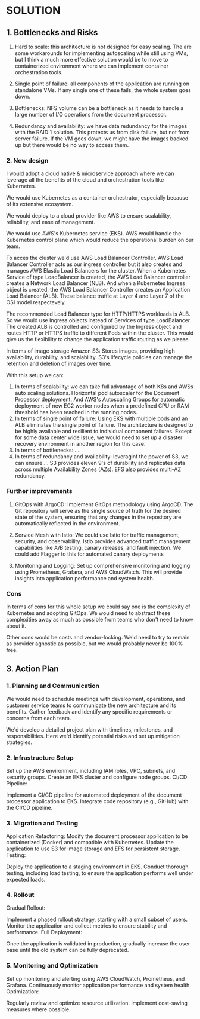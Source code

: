 # SOLUTION

## 1. Bottlenecks and Risks

1. Hard to scale: this architecture is not designed for easy scaling. The are some workarounds for implementing autoscaling while still using VMs, but I think a much more effective solution would be to move to containerized environment where we can implement container orchestration tools.

2. Single point of failure: all components of the application are running on standalone VMs. If any single one of these fails, the whole system goes down.

3. Bottlenecks: NFS volume can be a bottleneck as it needs to handle a large number of I/O operations from the document processor.

4. Redundancy and availability: we have data redundancy for the images with the RAID 1 solution. This protects us from disk failure, but not from server failure. If the VM goes down, we might have the images backed up but there would be no way to access them.

### 2. New design

I would adopt a cloud native & microservice approach where we can leverage all the benefits of the cloud and orchestration tools like Kubernetes.

We would use Kubernetes as a container orchestrator, especially because of its extensive ecosystem.

We would deploy to a cloud provider like AWS to ensure scalability, reliability, and ease of management.

We would use AWS's Kubernetes service (EKS). AWS would handle the Kubernetes control plane which would reduce the operational burden on our team.

To acces the cluster we'd use AWS Load Balancer Controller. AWS Load Balancer Controller acts as our ingress controller but it also creates and manages AWS Elastic Load Balancers for the cluster. When a Kubernetes Service of type LoadBalancer is created, the AWS Load Balancer controller creates a Network Load Balancer (NLB). And when a Kubernetes Ingress object is created, the AWS Load Balancer Controller creates an Application Load Balancer (ALB). These balance traffic at Layer 4 and Layer 7 of the OSI model respectevely.

The recommended Load Balancer type for HTTP/HTTPS workloads is ALB. So we would use Ingress objects instead of Services of type LoadBalancer. The created ALB is controlled and configured by the Ingress object and routes HTTP or HTTPS traffic to different Pods within the cluster. This would give us the flexibility to change the application traffic routing as we please.

In terms of image storage Amazon S3: Stores images, providing high availability, durability, and scalability. S3's lifecycle policies can manage the retention and deletion of images over time.

With this setup we can:
1. In terms of scalability: we can take full advantage of both K8s and AWSs auto scaling solutions. Horizontal pod autoscaler for the Document Processor deployment. And AWS's Autoscaling Groups for automatic deployment of new EC2 worker nodes when a predefined CPU or RAM threshold has been reached in the running nodes.
2. In terms of single point of failure: Using EKS with multiple pods and an ALB eliminates the single point of failure. The architecture is designed to be highly available and resilient to individual component failures. Except for some data center wide issue, we would need to set up a disaster recovery environment in another region for this case.
3. In terms of bottlenecks: ....
4. In terms of redundancy and availability: leveraginf the power of S3, we can ensure.... S3 provides eleven 9's of durability and replicates data across multiple Availability Zones (AZs). EFS also provides multi-AZ redundancy.

### Further improvements

1. GitOps with ArgoCD: Implement GitOps methodology using ArgoCD. The Git repository will serve as the single source of truth for the desired state of the system, ensuring that any changes in the repository are automatically reflected in the environment.

2. Service Mesh with Istio: We could use Istio for traffic management, security, and observability. Istio provides advanced traffic management capabilities like A/B testing, canary releases, and fault injection. We could add Flagger to this for automated canary deployments

3. Monitoring and Logging: Set up comprehensive monitoring and logging using Prometheus, Grafana, and AWS CloudWatch. This will provide insights into application performance and system health.


### Cons
In terms of cons for this whole setup we could say one is the complexity of Kubernetes and adopting GitOps. We would need to abstract these complexities away as much as possible from teams who don't need to know about it.

Other cons would be costs and vendor-locking. We'd need to try to remain as provider agnostic as possible, but we would probably never be 100% free.


## 3. Action Plan

### 1. Planning and Communication
We would need to schedule meetings with development, operations, and customer service teams to communicate the new architecture and its benefits. Gather feedback and identify any specific requirements or concerns from each team. 

We'd develop a detailed project plan with timelines, milestones, and responsibilities. Here we'd identify potential risks and set up mitigation strategies.


### 2. Infrastructure Setup

Set up the AWS environment, including IAM roles, VPC, subnets, and security groups.
Create an EKS cluster and configure node groups.
CI/CD Pipeline:

Implement a CI/CD pipeline for automated deployment of the document processor application to EKS.
Integrate code repository (e.g., GitHub) with the CI/CD pipeline.

### 3. Migration and Testing

Application Refactoring: Modify the document processor application to be containerized (Docker) and compatible with Kubernetes.
Update the application to use S3 for image storage and EFS for persistent storage.
Testing:

Deploy the application to a staging environment in EKS.
Conduct thorough testing, including load testing, to ensure the application performs well under expected loads.

### 4. Rollout

Gradual Rollout:

Implement a phased rollout strategy, starting with a small subset of users.
Monitor the application and collect metrics to ensure stability and performance.
Full Deployment:

Once the application is validated in production, gradually increase the user base until the old system can be fully deprecated.

### 5. Monitoring and Optimization

Set up monitoring and alerting using AWS CloudWatch, Prometheus, and Grafana.
Continuously monitor application performance and system health.
Optimization:

Regularly review and optimize resource utilization.
Implement cost-saving measures where possible.